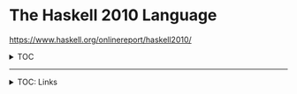 # The Haskell 2010 Language

https://www.haskell.org/onlinereport/haskell2010/


<details><summary>TOC</summary>

Haskell 2010 Specs

* Introduction
  - features
  - implementations (GHC)
  - theoretical background
  - category theory

* Syntax
  - Notational Conventions
  - Lexical Syntax
  - Layout
  - Literate comments
  - Context-Free Syntax
  - Fixity Resolution
  * Lexical structure
    - The Haskell kernel
    - program structure
    - values and types
    - namespaces
    - Notational Conventions
    - Lexical Program Structure
    - Comments
    - Identifiers and Operators
    - Numeric Literals
    - Character and String Literals
    - Layout
  * expressions
    - Errors
    - Variables, Constructors, Operators, and Literals
    - Curried Applications and Lambda Abstractions
    - Operator Applications
    - Sections
    - Conditionals
    - Lists
    - Tuples
    - Unit Expressions and Parenthesized Expressions
    - Arithmetic Sequences
    - List Comprehensions
    - Let Expressions
    - Case Expressions
    - Do Expressions
    - Datatypes with Field Labels
    - Expression Type-Signatures
    - Pattern Matching
  * Declarations and Bindings
    - Overview of Types and Classes
    - User-Defined Datatypes
    - Type Classes and Overloading
    - Nested Declarations
    - Static Semantics of Function and Pattern Bindings
    - Kind Inferenc
  * modules
    - module structure
    - export lists
    - import declarations
    - importing and exporting instance declarations
    - name clashes and closure
    - standard prelude
    - separate compilation
    - abstract datatypes
    - smart ctors


* Input/Output
  - standard I/O functions
  - sequencing I/O operations
  - exception handling in the I/O monad

* predefined types and classes
  - Standard Haskell Types
  - Strict Evaluation
  - Standard Haskell Classes
  - Numbers
  * Prelude
    - Prelude PreludeList
    - Prelude PreludeText
    - Prelude PreludeIO
  * specification of derived instances
    - Derived instances of Eq and Ord
    - Derived instances of Enum
    - Derived instances of Bounded
    - Derived instances of Read and Show


* FFI
  - Foreign Function Interface
  - Foreign Languages
  - Contexts
  - Lexical Structure
  - Foreign Declarations
  - Specification of External Entities
  - Marshalling
  - The External C Interface

* GHC
  * extensions
    * language pragmas
    * compiler pragmas
      - inlining
      - specialization




</details>

---




<details><summary>TOC: Links</summary>

- [Introduction](https://www.haskell.org/onlinereport/haskell2010/haskellch1.html#x6-90001)
  - [Program Structure](https://www.haskell.org/onlinereport/haskell2010/haskellch1.html#x6-100001.1)
  - [The Haskell Kernel](https://www.haskell.org/onlinereport/haskell2010/haskellch1.html#x6-110001.2)
  - [Values and Types](https://www.haskell.org/onlinereport/haskell2010/haskellch1.html#x6-120001.3)
  - [Namespaces](https://www.haskell.org/onlinereport/haskell2010/haskellch1.html#x6-130001.4)
- [Lexical Structure](https://www.haskell.org/onlinereport/haskell2010/haskellch2.html#x7-140002)
  - [Notational Conventions](https://www.haskell.org/onlinereport/haskell2010/haskellch2.html#x7-150002.1)
  - [Lexical Program Structure](https://www.haskell.org/onlinereport/haskell2010/haskellch2.html#x7-160002.2)
  - [Comments](https://www.haskell.org/onlinereport/haskell2010/haskellch2.html#x7-170002.3)
  - [Identifiers and Operators](https://www.haskell.org/onlinereport/haskell2010/haskellch2.html#x7-180002.4)
  - [Numeric Literals](https://www.haskell.org/onlinereport/haskell2010/haskellch2.html#x7-190002.5)
  - [Character and String Literals](https://www.haskell.org/onlinereport/haskell2010/haskellch2.html#x7-200002.6)
  - [Layout](https://www.haskell.org/onlinereport/haskell2010/haskellch2.html#x7-210002.7)
- [Expressions](https://www.haskell.org/onlinereport/haskell2010/haskellch3.html#x8-220003)
  - [Errors](https://www.haskell.org/onlinereport/haskell2010/haskellch3.html#x8-230003.1)
  - [Variables, Constructors, Operators, and Literals](https://www.haskell.org/onlinereport/haskell2010/haskellch3.html#x8-240003.2)
  - [Curried Applications and Lambda Abstractions](https://www.haskell.org/onlinereport/haskell2010/haskellch3.html#x8-260003.3)
  - [Operator Applications](https://www.haskell.org/onlinereport/haskell2010/haskellch3.html#x8-280003.4)
  - [Sections](https://www.haskell.org/onlinereport/haskell2010/haskellch3.html#x8-300003.5)
  - [Conditionals](https://www.haskell.org/onlinereport/haskell2010/haskellch3.html#x8-320003.6)
  - [Lists](https://www.haskell.org/onlinereport/haskell2010/haskellch3.html#x8-340003.7)
  - [Tuples](https://www.haskell.org/onlinereport/haskell2010/haskellch3.html#x8-360003.8)
  - [Unit Expressions and Parenthesized Expressions](https://www.haskell.org/onlinereport/haskell2010/haskellch3.html#x8-380003.9)
  - [Arithmetic Sequences](https://www.haskell.org/onlinereport/haskell2010/haskellch3.html#x8-400003.10)
  - [List Comprehensions](https://www.haskell.org/onlinereport/haskell2010/haskellch3.html#x8-420003.11)
  - [Let Expressions](https://www.haskell.org/onlinereport/haskell2010/haskellch3.html#x8-440003.12)
  - [Case Expressions](https://www.haskell.org/onlinereport/haskell2010/haskellch3.html#x8-460003.13)
  - [Do Expressions](https://www.haskell.org/onlinereport/haskell2010/haskellch3.html#x8-470003.14)
  - [Datatypes with Field Labels](https://www.haskell.org/onlinereport/haskell2010/haskellch3.html#x8-490003.15)
  - [Expression Type-Signatures](https://www.haskell.org/onlinereport/haskell2010/haskellch3.html#x8-560003.16)
- [Pattern Matching](https://www.haskell.org/onlinereport/haskell2010/haskellch3.html#x8-580003.17)
  - [Declarations and Bindings](https://www.haskell.org/onlinereport/haskell2010/haskellch4.html#x10-620004)
  - [Overview of Types and Classes](https://www.haskell.org/onlinereport/haskell2010/haskellch4.html#x10-630004.1)
  - [User-Defined Datatypes](https://www.haskell.org/onlinereport/haskell2010/haskellch4.html#x10-680004.2)
  - [Type Classes and Overloading](https://www.haskell.org/onlinereport/haskell2010/haskellch4.html#x10-750004.3)
  - [Nested Declarations](https://www.haskell.org/onlinereport/haskell2010/haskellch4.html#x10-800004.4)
  - [Static Semantics of Function and Pattern Bindings](https://www.haskell.org/onlinereport/haskell2010/haskellch4.html#x10-880004.5)
  - [Kind Inference](https://www.haskell.org/onlinereport/haskell2010/haskellch4.html#x10-970004.6)
- [Modules](https://www.haskell.org/onlinereport/haskell2010/haskellch5.html#x11-980005)
  - [Module Structure](https://www.haskell.org/onlinereport/haskell2010/haskellch5.html#x11-990005.1)
  - [Export Lists](https://www.haskell.org/onlinereport/haskell2010/haskellch5.html#x11-1000005.2)
  - [Import Declarations](https://www.haskell.org/onlinereport/haskell2010/haskellch5.html#x11-1010005.3)
  - [Importing and Exporting Instance Declarations](https://www.haskell.org/onlinereport/haskell2010/haskellch5.html#x11-1060005.4)
  - [Name Clashes and Closure](https://www.haskell.org/onlinereport/haskell2010/haskellch5.html#x11-1070005.5)
  - [Standard Prelude](https://www.haskell.org/onlinereport/haskell2010/haskellch5.html#x11-1110005.6)
  - [Separate Compilation](https://www.haskell.org/onlinereport/haskell2010/haskellch5.html#x11-1140005.7)
  - [Abstract Datatypes](https://www.haskell.org/onlinereport/haskell2010/haskellch5.html#x11-1150005.8)
- [Predefined Types and Classes](https://www.haskell.org/onlinereport/haskell2010/haskellch6.html#x13-1160006)
  - [Standard Haskell Types](https://www.haskell.org/onlinereport/haskell2010/haskellch6.html#x13-1170006.1)
  - [Strict Evaluation](https://www.haskell.org/onlinereport/haskell2010/haskellch6.html#x13-1260006.2)
  - [Standard Haskell Classes](https://www.haskell.org/onlinereport/haskell2010/haskellch6.html#x13-1270006.3)
  - [Numbers](https://www.haskell.org/onlinereport/haskell2010/haskellch6.html#x13-1350006.4)
  - [Basic Input/Output](https://www.haskell.org/onlinereport/haskell2010/haskellch7.html#x14-1420007)
  - [Standard I/O Functions](https://www.haskell.org/onlinereport/haskell2010/haskellch7.html#x14-1430007.1)
  - [Sequencing I/O Operations](https://www.haskell.org/onlinereport/haskell2010/haskellch7.html#x14-1470007.2)
  - [Exception Handling in the I/O Monad](https://www.haskell.org/onlinereport/haskell2010/haskellch7.html#x14-1480007.3)
- [Foreign Function Interface](https://www.haskell.org/onlinereport/haskell2010/haskellch8.html#x15-1490008)
  - [Foreign Languages](https://www.haskell.org/onlinereport/haskell2010/haskellch8.html#x15-1500008.1)
  - [Contexts](https://www.haskell.org/onlinereport/haskell2010/haskellch8.html#x15-1510008.2)
  - [Lexical Structure](https://www.haskell.org/onlinereport/haskell2010/haskellch8.html#x15-1530008.3)
  - [Foreign Declarations](https://www.haskell.org/onlinereport/haskell2010/haskellch8.html#x15-1540008.4)
  - [Specification of External Entities](https://www.haskell.org/onlinereport/haskell2010/haskellch8.html#x15-1610008.5)
  - [Marshalling](https://www.haskell.org/onlinereport/haskell2010/haskellch8.html#x15-1690008.6)
  - [The External C Interface](https://www.haskell.org/onlinereport/haskell2010/haskellch8.html#x15-1700008.7)
- [Standard Prelude](https://www.haskell.org/onlinereport/haskell2010/haskellch9.html#x16-1710009)
  - [Prelude PreludeList](https://www.haskell.org/onlinereport/haskell2010/haskellch9.html#x16-1720009.1)
  - [Prelude PreludeText](https://www.haskell.org/onlinereport/haskell2010/haskellch9.html#x16-1730009.2)
  - [Prelude PreludeIO](https://www.haskell.org/onlinereport/haskell2010/haskellch9.html#x16-1740009.3)
- [Syntax Reference](https://www.haskell.org/onlinereport/haskell2010/haskellch10.html#x17-17500010)
  - [Notational Conventions](https://www.haskell.org/onlinereport/haskell2010/haskellch10.html#x17-17600010.1)
  - [Lexical Syntax](https://www.haskell.org/onlinereport/haskell2010/haskellch10.html#x17-17700010.2)
  - [Layout](https://www.haskell.org/onlinereport/haskell2010/haskellch10.html#x17-17800010.3)
  - [Literate comments](https://www.haskell.org/onlinereport/haskell2010/haskellch10.html#x17-17900010.4)
  - [Context-Free Syntax](https://www.haskell.org/onlinereport/haskell2010/haskellch10.html#x17-18000010.5)
  - [Fixity Resolution](https://www.haskell.org/onlinereport/haskell2010/haskellch10.html#x17-18100010.6)
- [Specification of Derived Instances](https://www.haskell.org/onlinereport/haskell2010/haskellch11.html#x18-18200011)
  - [Derived instances of Eq and Ord](https://www.haskell.org/onlinereport/haskell2010/haskellch11.html#x18-18300011.1)
  - [Derived instances of Enum](https://www.haskell.org/onlinereport/haskell2010/haskellch11.html#x18-18400011.2)
  - [Derived instances of Bounded](https://www.haskell.org/onlinereport/haskell2010/haskellch11.html#x18-18500011.3)
  - [Derived instances of Read and Show](https://www.haskell.org/onlinereport/haskell2010/haskellch11.html#x18-18600011.4)
  - [An Example](https://www.haskell.org/onlinereport/haskell2010/haskellch11.html#x18-18700011.5)
- [Compiler Pragmas](https://www.haskell.org/onlinereport/haskell2010/haskellch12.html#x19-18800012)
  - [Inlining](https://www.haskell.org/onlinereport/haskell2010/haskellch12.html#x19-18900012.1)
  - [Specialization](https://www.haskell.org/onlinereport/haskell2010/haskellch12.html#x19-19000012.2)
  - [Language extensions](https://www.haskell.org/onlinereport/haskell2010/haskellch12.html#x19-19100012.3)

</details>
